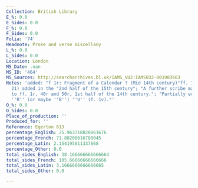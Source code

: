 ```yaml
---
Collection: British Library
E_%: 0.0
E_Sides: 0.0
F_%: 0.0
F_Sides: 0.0
Folia: '74'
Headnote: Prose and verse miscellany
L_%: 0.0
L_Sides: 0.0
Location: London
MS_Date: .nan
MS_ID: '464'
MS_Sources: http://searcharchives.bl.uk/IAMS_VU2:IAMS032-001983663
Notes: 'added: "f 1r: Fragment of a Calendar ? (Mid 14th century)"ff. 71-74 (item
  21) added in the "2nd half of the 15th century"; "A further scribe made additions
  to ff. 1r, 40r and 50r, 1st half of the 14th century."; "Partially erased inscription
  ''R'' (or maybe ''B'') ''U'' (f. 1v)."'
O_%: 0.0
O_Sides: 0.0
Place_of_production: ''
Produced_for: ''
Reference: Egerton 613
percentage_English: 25.963718820861676
percentage_French: 71.88208616780045
percentage_Latin: 2.154195011337868
percentage_Other: 0.0
total_sides_English: 38.166666666666664
total_sides_French: 105.66666666666666
total_sides_Latin: 3.1666666666666665
total_sides_Other: 0.0

---
```

